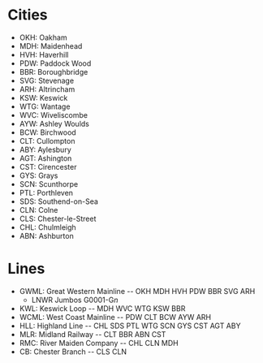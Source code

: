 # Cities
- OKH: Oakham
- MDH: Maidenhead
- HVH: Haverhill
- PDW: Paddock Wood
- BBR: Boroughbridge
- SVG: Stevenage
- ARH: Altrincham
- KSW: Keswick
- WTG: Wantage
- WVC: Wiveliscombe
- AYW: Ashley Woulds
- BCW: Birchwood
- CLT: Cullompton
- ABY: Aylesbury
- AGT: Ashington
- CST: Cirencester
- GYS: Grays
- SCN: Scunthorpe
- PTL: Porthleven
- SDS: Southend-on-Sea
- CLN: Colne
- CLS: Chester-le-Street
- CHL: Chulmleigh
- ABN: Ashburton

# Lines
- GWML: Great Western Mainline -- OKH MDH HVH PDW BBR SVG ARH
  - LNWR Jumbos G0001-G$n$
- KWL: Keswick Loop -- MDH WVC WTG KSW BBR
- WCML: West Coast Mainline -- PDW CLT BCW AYW ARH
- HLL: Highland Line -- CHL SDS PTL WTG SCN GYS CST AGT ABY
- MLR: Midland Railway -- CLT BBR ABN CST
- RMC: River Maiden Company -- CHL CLN MDH
- CB: Chester Branch -- CLS CLN
<!--stackedit_data:
eyJoaXN0b3J5IjpbLTk0MTMzMDg2NF19
-->